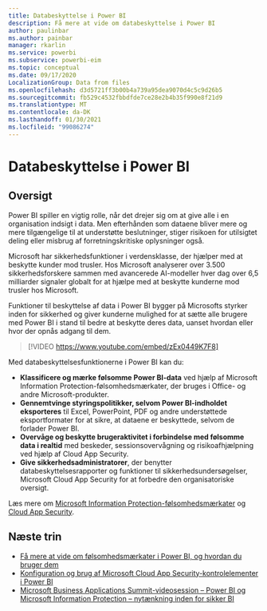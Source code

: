```yaml
---
title: Databeskyttelse i Power BI
description: Få mere at vide om databeskyttelse i Power BI
author: paulinbar
ms.author: painbar
manager: rkarlin
ms.service: powerbi
ms.subservice: powerbi-eim
ms.topic: conceptual
ms.date: 09/17/2020
LocalizationGroup: Data from files
ms.openlocfilehash: d3d5721ff3b00b4a739a95dea9070d4c5c9d26b5
ms.sourcegitcommit: fb529c4532fbbdfde7ce28e2b4b35f990e8f21d9
ms.translationtype: MT
ms.contentlocale: da-DK
ms.lasthandoff: 01/30/2021
ms.locfileid: "99086274"
---
```

# <a name="data-protection-in-power-bi"></a>Databeskyttelse i Power BI

## <a name="overview"></a>Oversigt

Power BI spiller en vigtig rolle, når det drejer sig om at give alle i en organisation indsigt i data. Men efterhånden som dataene bliver mere og mere tilgængelige til at understøtte beslutninger, stiger risikoen for utilsigtet deling eller misbrug af forretningskritiske oplysninger også.

Microsoft har sikkerhedsfunktioner i verdensklasse, der hjælper med at beskytte kunder mod trusler. Hos Microsoft analyserer over 3.500 sikkerhedsforskere sammen med avancerede AI-modeller hver dag over 6,5 milliarder signaler globalt for at hjælpe med at beskytte kunderne mod trusler hos Microsoft.

Funktioner til beskyttelse af data i Power BI bygger på Microsofts styrker inden for sikkerhed og giver kunderne mulighed for at sætte alle brugere med Power BI i stand til bedre at beskytte deres data, uanset hvordan eller hvor der opnås adgang til dem.


>[!VIDEO https://www.youtube.com/embed/zEx0449K7F8]

Med databeskyttelsesfunktionerne i Power BI kan du:

* **Klassificere og mærke følsomme Power BI-data** ved hjælp af Microsoft Information Protection-følsomhedsmærkater, der bruges i Office- og andre Microsoft-produkter.  
* **Gennemtvinge styringspolitikker, selvom Power BI-indholdet eksporteres** til Excel, PowerPoint, PDF og andre understøttede eksportformater for at sikre, at dataene er beskyttede, selvom de forlader Power BI.
* **Overvåge og beskytte brugeraktivitet i forbindelse med følsomme data i realtid** med beskeder, sessionsovervågning og risikoafhjælpning ved hjælp af Cloud App Security.
* **Give sikkerhedsadministratorer**, der benytter databeskyttelsesrapporter og funktioner til sikkerhedsundersøgelser, Microsoft Cloud App Security for at forbedre den organisatoriske oversigt.

Læs mere om [Microsoft Information Protection-følsomhedsmærkater](/microsoft-365/compliance/sensitivity-labels) og [Cloud App Security](/cloud-app-security/what-is-cloud-app-security).


## <a name="next-steps"></a>Næste trin

* [Få mere at vide om følsomhedsmærkater i Power BI, og hvordan du bruger dem](service-security-sensitivity-label-overview.md)
* [Konfiguration og brug af Microsoft Cloud App Security-kontrolelementer i Power BI](service-security-using-microsoft-cloud-app-security-controls.md)
* [Microsoft Business Applications Summit-videosession – Power BI og Microsoft Information Protection – nytænkning inden for sikker BI](https://mymbas.microsoft.com/sessions/f30c8368-6590-4be3-80d4-2bc677f596a4?source=sessions)